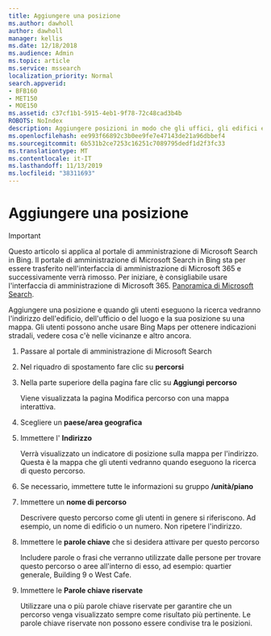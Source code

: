```yaml
---
title: Aggiungere una posizione
ms.author: dawholl
author: dawholl
manager: kellis
ms.date: 12/18/2018
ms.audience: Admin
ms.topic: article
ms.service: mssearch
localization_priority: Normal
search.appverid:
- BFB160
- MET150
- MOE150
ms.assetid: c37cf1b1-5915-4eb1-9f78-72c48cad3b4b
ROBOTS: NoIndex
description: Aggiungere posizioni in modo che gli uffici, gli edifici e altre aree di lavoro dell'organizzazione vengano visualizzati nei risultati dei lavori di ricerca di Microsoft
ms.openlocfilehash: ee993f66892c3b0ee9fe7e47143de21a96dbbef4
ms.sourcegitcommit: 6b531b2ce7253c16251c7089795dedf1d2f3fc33
ms.translationtype: MT
ms.contentlocale: it-IT
ms.lasthandoff: 11/13/2019
ms.locfileid: "38311693"
---
```

# <a name="add-a-location"></a>Aggiungere una posizione

> [!IMPORTANT]
> Questo articolo si applica al portale di amministrazione di Microsoft Search in Bing. Il portale di amministrazione di Microsoft Search in Bing sta per essere trasferito nell'interfaccia di amministrazione di Microsoft 365 e successivamente verrà rimosso. Per iniziare, è consigliabile usare l'interfaccia di amministrazione di Microsoft 365. [Panoramica di Microsoft Search](overview-microsoft-search.md).
    
Aggiungere una posizione e quando gli utenti eseguono la ricerca vedranno l'indirizzo dell'edificio, dell'ufficio o del luogo e la sua posizione su una mappa. Gli utenti possono anche usare Bing Maps per ottenere indicazioni stradali, vedere cosa c'è nelle vicinanze e altro ancora.
  
1. Passare al portale di amministrazione di Microsoft Search
    
2. Nel riquadro di spostamento fare clic su **percorsi**
    
3. Nella parte superiore della pagina fare clic su **Aggiungi percorso**
    
    Viene visualizzata la pagina Modifica percorso con una mappa interattiva.
    
4. Scegliere un **paese/area geografica**
    
5. Immettere l' **Indirizzo**
    
    Verrà visualizzato un indicatore di posizione sulla mappa per l'indirizzo. Questa è la mappa che gli utenti vedranno quando eseguono la ricerca di questo percorso.
    
6. Se necessario, immettere tutte le informazioni su gruppo **/unità/piano** 
    
7. Immettere un **nome di percorso**
    
    Descrivere questo percorso come gli utenti in genere si riferiscono. Ad esempio, un nome di edificio o un numero. Non ripetere l'indirizzo.
    
8. Immettere le **parole chiave** che si desidera attivare per questo percorso 
    
    Includere parole o frasi che verranno utilizzate dalle persone per trovare questo percorso o aree all'interno di esso, ad esempio: quartier generale, Building 9 o West Cafe.
    
9. Immettere le **Parole chiave riservate**
    
    Utilizzare una o più parole chiave riservate per garantire che un percorso venga visualizzato sempre come risultato più pertinente. Le parole chiave riservate non possono essere condivise tra le posizioni.

  

